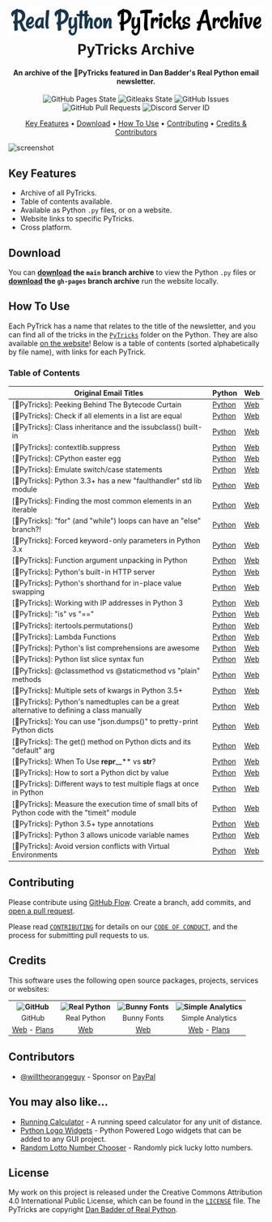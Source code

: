 <!-- Logo -->
<h1 align="center">
  <img src="https://github.com/willtheorangeguy/PyTricks-Archive/blob/main/docs/images/logo.png" alt="PyTricks Archive">
  <br>
  PyTricks Archive
  <br>
</h1>

<!-- Copy -->
<h4 align="center">An archive of the 🐍PyTricks featured in Dan Badder's Real Python email newsletter.</h4>

<!-- Badges -->
<div align="center">
  <!-- Stability -->
  <img alt="GitHub Pages State" src="https://github.com/willtheorangeguy/PyTricks-Archive/actions/workflows/pages/pages-build-deployment/badge.svg?branch=gh-pages">
  <!--Gitleaks-->
  <img alt="Gitleaks State" src="https://github.com/willtheorangeguy/PyTricks-Archive/actions/workflows/gitleaks.yml/badge.svg">
  <!-- Issues -->
  <img alt="GitHub Issues" src="https://img.shields.io/github/issues/willtheorangeguy/PyTricks-Archive">
  <!-- Pull Requests -->
  <img alt="GitHub Pull Requests" src="https://img.shields.io/github/issues-pr/willtheorangeguy/PyTricks-Archive">
  <!-- Discord -->
  <img alt="Discord Server ID" src="https://img.shields.io/discord/1012602070001520710">
</div>

<!-- Navigation -->
<p align="center">
  <a href="#key-features">Key Features</a> •
  <a href="#download">Download</a> •
  <a href="#how-to-use">How To Use</a> •
  <a href="#contributing">Contributing</a> •
  <a href="#credits">Credits & Contributors</a>
</p>

<!-- Screenshot(s) -->
![screenshot](https://github.com/willtheorangeguy/PyTricks-Archive/blob/main/docs/images/welcome.gif)

## Key Features

* Archive of all PyTricks.
* Table of contents available.
* Available as Python `.py` files, or on a website.
* Website links to specific PyTricks.
* Cross platform.

## Download

You can **[download](https://github.com/willtheorangeguy/PyTricks-Archive/archive/refs/heads/main.zip) the `main` branch archive** to view the Python `.py` files or **[download](https://github.com/willtheorangeguy/PyTricks-Archive/archive/refs/heads/gh-pages.zip) the `gh-pages` branch archive** run the website locally.

## How To Use

Each PyTrick has a name that relates to the title of the newsletter, and you can find all of the tricks in the [`PyTricks`](https://github.com/willtheorangeguy/PyTricks-Archive/tree/main/PyTricks) folder on the Python. They are also available [on the website](https://willtheorangeguy.github.io/PyTricks-Archive/)! Below is a table of contents (sorted alphabetically by file name), with links for each PyTrick.

### Table of Contents

|**Original Email Titles**|**Python**|**Web**|
|-------------------------|--------|-------|
|[🐍PyTricks]: Peeking Behind The Bytecode Curtain|[Python](https://github.com/willtheorangeguy/PyTricks-Archive/blob/main/PyTricks/bytecodecurtain.py)|[Web](https://willtheorangeguy.github.io/PyTricks-Archive/#bytecodecurtain)|
|[🐍PyTricks]: Check if all elements in a list are equal|[Python](https://github.com/willtheorangeguy/PyTricks-Archive/blob/main/PyTricks/checkifallequal.py)|[Web](https://willtheorangeguy.github.io/PyTricks-Archive/#checkifallequal)|
|[🐍PyTricks]: Class inheritance and the issubclass() built-in|[Python](https://github.com/willtheorangeguy/PyTricks-Archive/blob/main/PyTricks/classinheritance.py)|[Web](https://willtheorangeguy.github.io/PyTricks-Archive/#classinheritance)|
|[🐍PyTricks]: contextlib.suppress|[Python](https://github.com/willtheorangeguy/PyTricks-Archive/blob/main/PyTricks/contextlib.suppress.py)|[Web](https://willtheorangeguy.github.io/PyTricks-Archive/#contextlib)|
|[🐍PyTricks]: CPython easter egg|[Python](https://github.com/willtheorangeguy/PyTricks-Archive/blob/main/PyTricks/cpythoneasteregg.py)|[Web](https://willtheorangeguy.github.io/PyTricks-Archive/#cpythoneasteregg)|
|[🐍PyTricks]: Emulate switch/case statements|[Python](https://github.com/willtheorangeguy/PyTricks-Archive/blob/main/PyTricks/emulateswitchcasestatements.py)|[Web](https://willtheorangeguy.github.io/PyTricks-Archive/#emulateswitchcasestatements)|
|[🐍PyTricks]: Python 3.3+ has a new "faulthandler" std lib module|[Python](https://github.com/willtheorangeguy/PyTricks-Archive/blob/main/PyTricks/faulthandler.py)|[Web](https://willtheorangeguy.github.io/PyTricks-Archive/#faulthandler)|
|[🐍PyTricks]: Finding the most common elements in an iterable|[Python](https://github.com/willtheorangeguy/PyTricks-Archive/blob/main/PyTricks/findmostcommonelement.py)|[Web](https://willtheorangeguy.github.io/PyTricks-Archive/#findmostcommonelement)|
|[🐍PyTricks]: "for" (and "while") loops can have an "else" branch?!|[Python](https://github.com/willtheorangeguy/PyTricks-Archive/blob/main/PyTricks/forandwhileelsebranch.py)|[Web](https://willtheorangeguy.github.io/PyTricks-Archive/#forandwhileelsebranch)|
|[🐍PyTricks]: Forced keyword-only parameters in Python 3.x|[Python](https://github.com/willtheorangeguy/PyTricks-Archive/blob/main/PyTricks/forcedkeywordparameters.py)|[Web](https://willtheorangeguy.github.io/PyTricks-Archive/#forcedkeywordparameters)|
|[🐍PyTricks]: Function argument unpacking in Python|[Python](https://github.com/willtheorangeguy/PyTricks-Archive/blob/main/PyTricks/functionargumentunpacking.py)|[Web](https://willtheorangeguy.github.io/PyTricks-Archive/#functionargumentunpacking)|
|[🐍PyTricks]: Python's built-in HTTP server|[Python](https://github.com/willtheorangeguy/PyTricks-Archive/blob/main/PyTricks/httpserver.py)|[Web](https://willtheorangeguy.github.io/PyTricks-Archive/#httpserver)|
|[🐍PyTricks]: Python's shorthand for in-place value swapping|[Python](https://github.com/willtheorangeguy/PyTricks-Archive/blob/main/PyTricks/inplacevalueswapping.py)|[Web](https://willtheorangeguy.github.io/PyTricks-Archive/#inplacevalueswapping)|
|[🐍PyTricks]: Working with IP addresses in Python 3|[Python](https://github.com/willtheorangeguy/PyTricks-Archive/blob/main/PyTricks/ipaddresses.py)|[Web](https://willtheorangeguy.github.io/PyTricks-Archive/#ipaddresses)|
|[🐍PyTricks]: "is" vs "=="|[Python](https://github.com/willtheorangeguy/PyTricks-Archive/blob/main/PyTricks/isvsequals.py)|[Web](https://willtheorangeguy.github.io/PyTricks-Archive/#isvsequals)|
|[🐍PyTricks]: itertools.permutations()|[Python](https://github.com/willtheorangeguy/PyTricks-Archive/blob/main/PyTricks/itertools.permutations.py)|[Web](https://willtheorangeguy.github.io/PyTricks-Archive/#itertools)|
|[🐍PyTricks]: Lambda Functions|[Python](https://github.com/willtheorangeguy/PyTricks-Archive/blob/main/PyTricks/lambdafunctions.py)|[Web](https://willtheorangeguy.github.io/PyTricks-Archive/#lambdafunctions)|
|[🐍PyTricks]: Python's list comprehensions are awesome|[Python](https://github.com/willtheorangeguy/PyTricks-Archive/blob/main/PyTricks/listcomprehensions.py)|[Web](https://willtheorangeguy.github.io/PyTricks-Archive/#listcomprehensions)|
|[🐍PyTricks]: Python list slice syntax fun|[Python](https://github.com/willtheorangeguy/PyTricks-Archive/blob/main/PyTricks/listslice.py)|[Web](https://willtheorangeguy.github.io/PyTricks-Archive/#listslice)|
|[🐍PyTricks]: @classmethod vs @staticmethod vs "plain" methods|[Python](https://github.com/willtheorangeguy/PyTricks-Archive/blob/main/PyTricks/methodscomparison.py)|[Web](https://willtheorangeguy.github.io/PyTricks-Archive/#methodscomparison)|
|[🐍PyTricks]: Multiple sets of kwargs in Python 3.5+|[Python](https://github.com/willtheorangeguy/PyTricks-Archive/blob/main/PyTricks/multiplekwargs.py)|[Web](https://willtheorangeguy.github.io/PyTricks-Archive/#multiplekwargs)|
|[🐍PyTricks]: Python's namedtuples can be a great alternative to defining a class manually|[Python](https://github.com/willtheorangeguy/PyTricks-Archive/blob/main/PyTricks/namedtuplealternative.py)|[Web](https://willtheorangeguy.github.io/PyTricks-Archive/#namedtuplealternative)|
|[🐍PyTricks]: You can use "json.dumps()" to pretty-print Python dicts|[Python](https://github.com/willtheorangeguy/PyTricks-Archive/blob/main/PyTricks/prettyprintdicts.py)|[Web](https://willtheorangeguy.github.io/PyTricks-Archive/#prettyprintdicts)|
|[🐍PyTricks]: The get() method on Python dicts and its "default" arg|[Python](https://github.com/willtheorangeguy/PyTricks-Archive/blob/main/PyTricks/pythondictgetmethod.py)|[Web](https://willtheorangeguy.github.io/PyTricks-Archive/#pythondictgetmethod)|
|[🐍PyTricks]: When To Use **repr**__** vs **str**?|[Python](https://github.com/willtheorangeguy/PyTricks-Archive/blob/main/PyTricks/reprvsstr.py)|[Web](https://willtheorangeguy.github.io/PyTricks-Archive/#reprvsstr)|
|[🐍PyTricks]: How to sort a Python dict by value|[Python](https://github.com/willtheorangeguy/PyTricks-Archive/blob/main/PyTricks/sortdictbyvalue.py)|[Web](https://willtheorangeguy.github.io/PyTricks-Archive/#sortdictbyvalue)|
|[🐍PyTricks]: Different ways to test multiple flags at once in Python|[Python](https://github.com/willtheorangeguy/PyTricks-Archive/blob/main/PyTricks/testmultipleflags.py)|[Web](https://willtheorangeguy.github.io/PyTricks-Archive/#testmultipleflags)|
|[🐍PyTricks]: Measure the execution time of small bits of Python code with the "timeit" module|[Python](https://github.com/willtheorangeguy/PyTricks-Archive/blob/main/PyTricks/timeit.py)|[Web](https://willtheorangeguy.github.io/PyTricks-Archive/#timeit)|
|[🐍PyTricks]: Python 3.5+ type annotations|[Python](https://github.com/willtheorangeguy/PyTricks-Archive/blob/main/PyTricks/typeannotations.py)|[Web](https://willtheorangeguy.github.io/PyTricks-Archive/#typeannotations)|
|[🐍PyTricks]: Python 3 allows unicode variable names|[Python](https://github.com/willtheorangeguy/PyTricks-Archive/blob/main/PyTricks/unicodevariablename.py)|[Web](https://willtheorangeguy.github.io/PyTricks-Archive/#unicodevariablename)|
|[🐍PyTricks]: Avoid version conflicts with Virtual Environments|[Python](https://github.com/willtheorangeguy/PyTricks-Archive/blob/main/PyTricks/virtualenvs.py)|[Web](https://willtheorangeguy.github.io/PyTricks-Archive/#virtualenvs)|

## Contributing

Please contribute using [GitHub Flow](https://guides.github.com/introduction/flow). Create a branch, add commits, and [open a pull request](https://github.com/willtheorangeguy/PyTricks-Archive/compare).

Please read [`CONTRIBUTING`](CONTRIBUTING.md) for details on our [`CODE OF CONDUCT`](CODE_OF_CONDUCT.md), and the process for submitting pull requests to us.

## Credits

This software uses the following open source packages, projects, services or websites:

<!-- Credits Table -->
<table>
  <tr>
    <th align="center"><img src="https://applets.imgix.net/https%3A%2F%2Fassets.ifttt.com%2Fimages%2Fchannels%2F2107379463%2Ficons%2Fmonochrome_large.png?w=240&h=240&s=8a19bbc158996d098e2fb18310ba7f33" width="150" height="150" alt="GitHub"/></th>
    <th align="center"><img src="https://upload.wikimedia.org/wikipedia/commons/thumb/c/c3/Python-logo-notext.svg/182px-Python-logo-notext.svg.png" width="150" height="150" alt="Real Python"/></th>
    <th align="center"><img src="https://s3-eu-west-1.amazonaws.com/tpd/logos/60ae96c09f902b0001b4569c/0x0.png" width="150" height="150" alt="Bunny Fonts"/></th>
    <th align="center"><img src="https://assets.simpleanalytics.com/press/logo-ratio-1-1/square.svg" width="150" height="150" alt="Simple Analytics"/></th>
  </tr>
  <tr>
    <td align="center">GitHub</td>
    <td align="center">Real Python</td>
    <td align="center">Bunny Fonts</td>
    <td align="center">Simple Analytics</td>
  </tr>
  <tr>
    <td align="center"><a href="https://github.com/">Web</a> - <a href="https://github.com/pricing">Plans</a></td>
    <td align="center"><a href="https://realpython.com/">Web</a></td>
    <td align="center"><a href="https://fonts.bunny.net/">Web</a></td>
    <td align="center"><a href="https://simpleanalytics.com/?referral=willtheorangeguy">Web</a> - <a href="https://www.simpleanalytics.com/pricing">Plans</a></td>
</table>

## Contributors

* [@willtheorangeguy](https://github.com/willtheorangeguy) - Sponsor on [PayPal](https://paypal.me/wvdg44?country.x=CA&locale.x=en_US)

## You may also like...

* [Running Calculator](https://github.com/willtheorangeguy/Running-Calculator) - A running speed calculator for any unit of distance.
* [Python Logo Widgets](https://github.com/willtheorangeguy/Python-Logo-Widgets) - Python Powered Logo widgets that can be added to any GUI project.
* [Random Lotto Number Chooser](https://github.com/willtheorangeguy/Random-Lotto-Number-Chooser) - Randomly pick lucky lotto numbers.

## License

My work on this project is released under the Creative Commons Attribution 4.0 International Public License, which can be found in the [`LICENSE`](LICENSE.md) file. The PyTricks are copyright [Dan Badder of Real Python](https://realpython.com/).
